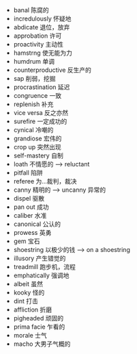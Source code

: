* banal 陈腐的
* incredulously 怀疑地
* abdicate 退位，放弃
* approbation 许可
* proactivity 主动性
* hamstrng 使无能为力
* humdrum 单调
* counterproductive 反生产的
* sap 削弱，挖掘
* procrastination 延迟
* congruence 一致
* replenish 补充
* vice versa 反之亦然
* surefire 一定成功的
* cynical 冷嘲的
* grandiose 宏伟的
* crop up 突然出现
* self-mastery 自制
* loath 不情愿的 --> reluctant
* pitfall 陷阱
* referee 为...裁判，裁决
* canny 精明的 --> uncanny 异常的
* dispel 驱散
* pan out 成功
* caliber 水准
* canonical 公认的
* prowess 英勇
* gem 宝石
* shoestring 以极少的钱 --> on a shoestring
* illusory 产生错觉的
* treadmill 跑步机，流程
* emphatically 强调地
* albeit 虽然
* kooky 怪的
* dint 打击
* affliction 折磨
* pigheaded 顽固的
* prima facie 乍看的
* morale 士气
* macho 大男子气概的